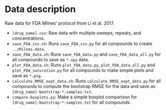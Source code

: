 # Data description

Raw data for FDA Milnes' protocol from Li et al. 2017.

- `[drug_name].csv`: Raw data with multiple sweeps, repeats, and concentrations.
- `save_FDA_csv.sh`: Runs `save_FDA_csv.py` for all compounds to create `../Milnes-data`.
- `save_FDA_data.sh`: Runs `save_FDA_data.py` and `save_FDA_data_all.py` for all compounds to save as `*.npy` data.
- `plot_FDA_data.sh`: Runs `plot_FDA_data.py`, `plot_FDA_data_all.py` and `plot_FDA_saturation.py` for all compounds to make simple plots and save as `*.png`.
- `calculate_RMSE_expt_data.sh`: Runs `calculate_RMSE_expt_data.py` for all compounds to compute the bootstrap RMSE for the data and save as `[drug_name]-bootstrap-*-samples.txt`.
- `compare-boxplots.py`: Make a simple boxplot comparison for `[drug_name]-bootstrap-*-samples.txt` for all compounds.
